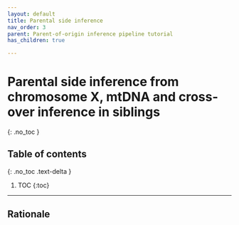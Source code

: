 ```yaml
---
layout: default
title: Parental side inference
nav_order: 3
parent: Parent-of-origin inference pipeline tutorial
has_children: true

---
```

# Parental side inference from chromosome X, mtDNA and cross-over inference in siblings

{: .no_toc }

## Table of contents
{: .no_toc .text-delta }

1. TOC
{:toc}

---



## Rationale


